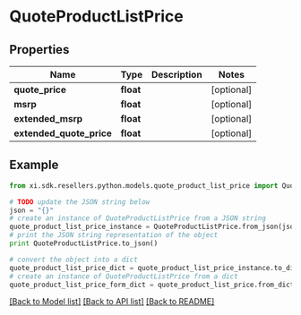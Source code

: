 # QuoteProductListPrice


## Properties

Name | Type | Description | Notes
------------ | ------------- | ------------- | -------------
**quote_price** | **float** |  | [optional] 
**msrp** | **float** |  | [optional] 
**extended_msrp** | **float** |  | [optional] 
**extended_quote_price** | **float** |  | [optional] 

## Example

```python
from xi.sdk.resellers.python.models.quote_product_list_price import QuoteProductListPrice

# TODO update the JSON string below
json = "{}"
# create an instance of QuoteProductListPrice from a JSON string
quote_product_list_price_instance = QuoteProductListPrice.from_json(json)
# print the JSON string representation of the object
print QuoteProductListPrice.to_json()

# convert the object into a dict
quote_product_list_price_dict = quote_product_list_price_instance.to_dict()
# create an instance of QuoteProductListPrice from a dict
quote_product_list_price_form_dict = quote_product_list_price.from_dict(quote_product_list_price_dict)
```
[[Back to Model list]](../README.md#documentation-for-models) [[Back to API list]](../README.md#documentation-for-api-endpoints) [[Back to README]](../README.md)


